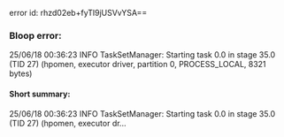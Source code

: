 error id: rhzd02eb+fyTl9jUSVvYSA==
### Bloop error:

25/06/18 00:36:23 INFO TaskSetManager: Starting task 0.0 in stage 35.0 (TID 27) (hpomen, executor driver, partition 0, PROCESS_LOCAL, 8321 bytes)
#### Short summary: 

25/06/18 00:36:23 INFO TaskSetManager: Starting task 0.0 in stage 35.0 (TID 27) (hpomen, executor dr...